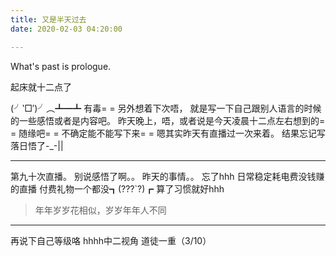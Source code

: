 ```yaml
---
title: 又是半天过去
date: 2020-02-03 04:20:00

---
```

What's past is prologue.

<!--more-->起床就十二点了
(╯‵□′)╯︵┻━┻
有毒= =
另外想着下次唔，
就是写一下自己跟别人语言的时候的一些感悟或者是内容吧。
昨天晚上，唔，或者说是今天凌晨十二点左右想到的= =
随缘吧= =
不确定能不能写下来= =
嗯其实昨天有直播过一次来着。
结果忘记写落日悟了-_-||


----------
第九十次直播。
别说感悟了啊。。
昨天的事情。。
忘了hhh
日常稳定耗电费没钱赚的直播
付费礼物一个都没┓(???`?)┏
算了习惯就好hhh

> 年年岁岁花相似，岁岁年年人不同


----------
再说下自己等级咯
hhhh中二视角
道徒一重（3/10）